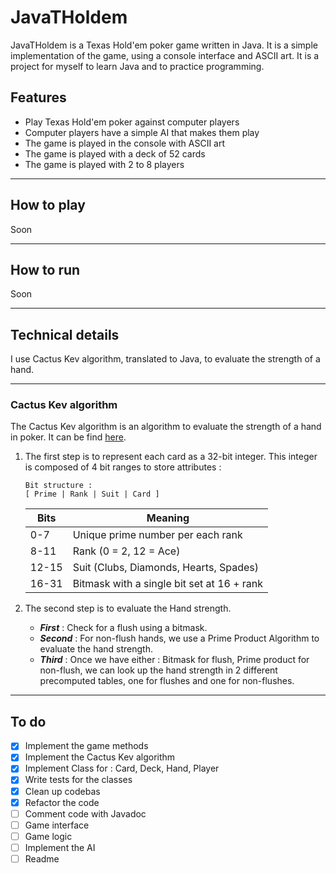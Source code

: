 # JavaTHoldem

JavaTHoldem is a Texas Hold'em poker game written in Java.
It is a simple implementation of the game, using a console interface and ASCII art.
It is a project for myself to learn Java and to practice programming.

## Features

- Play Texas Hold'em poker against computer players
- Computer players have a simple AI that makes them play
- The game is played in the console with ASCII art
- The game is played with a deck of 52 cards
- The game is played with 2 to 8 players

---

## How to play

Soon

---

## How to run

Soon

---

## Technical details

I use Cactus Kev algorithm, translated to Java, to evaluate the strength of a hand.

---

### Cactus Kev algorithm

The Cactus Kev algorithm is an algorithm to evaluate the strength of a hand in poker.
It can be find [here](http://suffe.cool/poker/evaluator.html).

1. The first step is to represent each card as a 32-bit integer.
This integer is composed of 4 bit ranges to store attributes :

    ```
    Bit structure :
    [ Prime | Rank | Suit | Card ]
    ```
   | Bits  | Meaning                                    |
   |-------|--------------------------------------------|
   | 0-7   | Unique prime number per each rank          |
   | 8-11  | Rank (0 = 2, 12 = Ace)                     |
   | 12-15 | Suit (Clubs, Diamonds, Hearts, Spades)     |
   | 16-31 | Bitmask with a single bit set at 16 + rank |


2. The second step is to evaluate the Hand strength.
   - **_First_** : Check for a flush using a bitmask.
   - **_Second_** : For non-flush hands, we use a Prime Product Algorithm to evaluate the hand strength.
   - **_Third_** : Once we have either : Bitmask for flush, Prime product for non-flush, we can look up the hand strength in 2 different precomputed tables, one for flushes and one for non-flushes.

---
## To do

- [x] Implement the game methods
- [x] Implement the Cactus Kev algorithm
- [x] Implement Class for : Card, Deck, Hand, Player
- [x] Write tests for the classes
- [x] Clean up codebas
- [x] Refactor the code
- [ ] Comment code with Javadoc
- [ ] Game interface
- [ ] Game logic
- [ ] Implement the AI
- [ ] Readme
